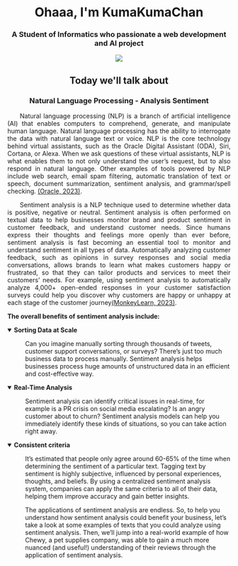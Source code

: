 <h1 align="center">Ohaaa, I'm KumaKumaChan</h1>
<h3 align="center">A Student of Informatics who passionate a web development and AI project</h3>
<p align="center">
    <img align="center" src="https://media.tenor.com/R7CjgAO_z9EAAAAC/kuma-kuma-kuma-bear-sleepy.gif">
</p>

<h2 align="center">Today we'll talk about</h2>
<h3 align="center">Natural Language Processing - Analysis Sentiment</h3>

<p align="justify">&emsp;&emsp;Natural language processing (NLP) is a branch of artificial intelligence (AI) that enables computers to comprehend, generate, and manipulate human language. Natural language processing has the ability to interrogate the data with natural language text or voice.  NLP is the core technology behind virtual assistants, such as the Oracle Digital Assistant (ODA), Siri, Cortana, or Alexa. When we ask questions of these virtual assistants, NLP is what enables them to not only understand the user’s request, but to also respond in natural language. Other examples of tools powered by NLP include web search, email spam filtering, automatic translation of text or speech, document summarization, sentiment analysis, and grammar/spell checking. <a href="https://www.oracle.com/id/artificial-intelligence/what-is-natural-language-processing/#:~:text=Natural%20language%20processing%20(NLP)%20is,natural%20language%20text%20or%20voice.">(Oracle, 2023)</a>.</p>

<p align="justify">&emsp;&emsp;Sentiment analysis is a NLP technique used to determine whether data is positive, negative or neutral. Sentiment analysis is often performed on textual data to help businesses monitor brand and product sentiment in customer feedback, and understand customer needs. Since humans express their thoughts and feelings more openly than ever before, sentiment analysis is fast becoming an essential tool to monitor and understand sentiment in all types of data. Automatically analyzing customer feedback, such as opinions in survey responses and social media conversations, allows brands to learn what makes customers happy or frustrated, so that they can tailor products and services to meet their customers’ needs. For example, using sentiment analysis to automatically analyze 4,000+ open-ended responses in your customer satisfaction surveys could help you discover why customers are happy or unhappy at each stage of the customer journey<a href="https://monkeylearn.com/sentiment-analysis/">(MonkeyLearn, 2023)</a>.</p>

**The overall benefits of sentiment analysis include:**


<dl>
    <dd></dd>
</dl>


<details open>
<summary style="font-weight:bold;">Sorting Data at Scale</summary>
<dl>
    <dd>
        Can you imagine manually sorting through thousands of tweets, customer support conversations, or surveys? There’s just too much business data to process manually. Sentiment analysis helps businesses process huge amounts of unstructured data in an efficient and cost-effective way.
    </dd>
</dl>
</details>
<details open>
<summary style="font-weight:bold;">Real-Time Analysis</summary>

<dl>
    <dd>
        Sentiment analysis can identify critical issues in real-time, for example is a PR crisis on social media escalating? Is an angry customer about to churn? Sentiment analysis models can help you immediately identify these kinds of situations, so you can take action right away.
    </dd>
</dl>
</details>
<details open>
<summary style="font-weight:bold;">Consistent criteria</summary>
<dl>
    <dd>It’s estimated that people only agree around 60-65% of the time when determining the sentiment of a particular text. Tagging text by sentiment is highly subjective, influenced by personal experiences, thoughts, and beliefs. By using a centralized sentiment analysis system, companies can apply the same criteria to all of their data, helping them improve accuracy and gain better insights.</dd>
</dl>
<dl>
    <dd>The applications of sentiment analysis are endless. So, to help you understand how sentiment analysis could benefit your business, let’s take a look at some examples of texts that you could analyze using sentiment analysis. Then, we’ll jump into a real-world example of how Chewy, a pet supplies company, was able to gain a much more nuanced (and useful!) understanding of their reviews through the application of sentiment analysis.</dd>
</dl>
</details>
